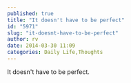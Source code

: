 ```yaml
---
published: true
title: "It doesn't have to be perfect"
id: "5971"
slug: "it-doesnt-have-to-be-perfect"
author: rv
date: 2014-03-30 11:09
categories: Daily Life,Thoughts
---
```

It doesn't have to be perfect.